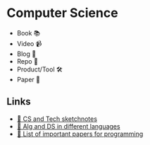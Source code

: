 # Computer Science
- Book 📚
- Video 📹
- Blog 📝
- Repo 🐙
- Product/Tool 🛠️
- Paper 📄

## Links

- [🐙 CS and Tech sketchnotes](https://github.com/girliemac/a-picture-is-worth-a-1000-words)
- [🐙 Alg and DS in different languages](https://the-algorithms.com)
- [📄 List of important papers for programming](https://www.cis.upenn.edu/%7Ebcpierce/courses/670Fall04/GreatWorksInPL.shtml)
